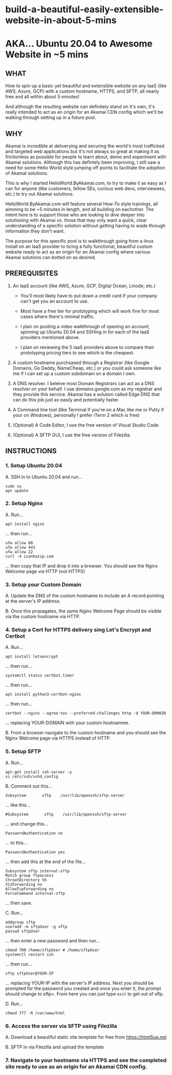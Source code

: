 # build-a-beautiful-easily-extensible-website-in-about-5-mins

# AKA... Ubuntu 20.04 to Awesome Website in ~5 mins 

## WHAT

How to spin up a basic yet beautiful and extensible website on any IaaS (like AWS, Azure, GCP) with a custom hostname, HTTPS, and SFTP, all nearly free and all within about 5 minutes!  

And although the resulting website can definitely stand on it's own, it's really intended to act as an origin for an Akamai CDN config which we'll be walking through setting up in a future post.

## WHY

Akamai is incredible at deliverying and securing the world's most trafficked and targeted web applications but it's not always so great at making it as frictionless as possible for people to learn about, demo and experiment with Akamai solutions.  Although this has defintely been improving, I still saw a need for some Hello World style jumping off points to facilitate the adoption of Akamai solutions.

This is why I started HelloWorld.ByAkamai.com, to try to make it as easy as I can for anyone (like customers, fellow SEs, curious web devs, interviewees, etc.) to try out Akamai solutions.

HelloWorld.ByAkamai.com will feature several How-To style trainings, all aimming to be ~5 minutes in length, and all building on eachother.  The intent here is to support those who are looking to dive deeper into solutioning with Akamai vs. those that may only want a quick, clear understanding of a specific solution without getting having to wade through information they don't want.

The purpose for this specific post is to walkthrough going from a linux install on an IaaS provider to hcing a fully functional, beautiful custom website ready to act as an origin for an Akamai config where various Akamai solutions can bolted on as desired.

## PREREQUISITES

1. An IaaS account (like AWS, Azure, GCP, Digital Ocean, Linode, etc.)  
  
    - You'll most likely have to put down a credit card if your company can't get you an account to use.
    
    - Most have a free tier for prototyping which will work fine for most cases where there's minmal traffic.
    
    - I plan on posting a video walkthrough of opening an account, spinning up Ubuntu 20.04 and SSHing in for each of the IaaS providers mentioned above.

    - I plan on reviewing the 5 IaaS providers above to compare their prototyping pricing tiers to see which is the cheapest.
 
2. A custom hostname purchsased through a Registrar (like Google Domains, Go Daddy, NameCheap, etc.) or you could ask someone like me if I can set up a custom subdomain on a domain I own.

3. A DNS resolver.  I beleive most Domain Registrars can act as a DNS resolver on your behalf.  I use domains.google.com as my registrar and they provide this service.  Akamai has a solution called Edge DNS that can do this job just as easily and potentially faster.

4. A Command line tool (like Terminal if you're on a Mac like me or Putty if your on Windows), personally I prefer iTerm 2 which is free)

5. (Optional) A Code Editor, I use the free version of Visual Studio Code.

6. (Optional) A SFTP GUI, I use the free version of Filezilla.

## INSTRUCTIONS

### 1. Setup Ubuntu 20.04

A. SSH in to Ubuntu 20.04 and run...
```
sudo su
apt update
```

### 2. Setup Nginx

A. Run...
```
apt install nginx
```
... then run...
```
ufw allow 80
ufw allow 443
ufw allow 22
curl -4 icanhazip.com
```
... then copy that IP and drop it into a browser.  You should see the Nginx Welcome page via HTTP (not HTTPS)

### 3. Setup your Custom Domain

A. Update the DNS of the custom hostname to include an A record pointing at the server's IP address.

B. Once this propagates, the same Nginx Welcome Page should be visible via the custom hostname via HTTP.

### 4. Setup a Cert for HTTPS delivery sing Let's Encrypt and Certbot

A. Run...
```
apt install letsencrypt
```
... then run...
```
systemctl status certbot.timer
```
... then run...
```
apt install python3-certbot-nginx
```
... then run...
```
certbot --nginx --agree-tos --preferred-challenges http -d YOUR-DOMAIN
```
... replacing YOUR-DOMAIN with your custom hostnamme.

B. From a browser navigate to the custom hostname and you should see the Nginx Welcome page via HTTPS instead of HTTP.

### 5. Setup SFTP 

A. Run...
```
apt-get install ssh-server -y
vi /etc/ssh/sshd_config
```

B. Comment out this...
```
Subsystem       sftp    /usr/lib/openssh/sftp-server
```
... like this...
```
#Subsystem       sftp    /usr/lib/openssh/sftp-server
```
... and change this...
```
PasswordAuthentication no
```
... to this...
```
PasswordAuthentication yes
```
... then add this at the end of the file...

```
Subsystem sftp internal-sftp
Match group ftpaccess
ChrootDirectory %h
X11Forwarding no
AllowTcpForwarding no
ForceCommand internal-sftp
```
... then save.

C. Run...
```
addgroup sftp
useradd -m sftpUser -g sftp
passwd sftpUser
```
... then enter a new password and then run...
```
chmod 700 /home/sftpUser # /home/sftpUser
systemctl restart ssh
```
... then run...
```
sftp sftpUser@YOUR-IP
```
... replacing YOUR-IP with the server's IP address.  Next you should be prompted for the password you created and once you enter it, the prompt should change to sftp>.  From here you can just type `exit` to get out of sftp.

D. Run...
```
chmod 777 -R /var/www/html  
```
  
### 6. Access the server via SFTP using Filezilla
  
A. Download a beautiful static site template for free from https://html5up.net

B. SFTP in via Filezilla and upload the template
  
### 7. Navigate to your hostname via HTTPS and see the completed site ready to use as an origin for an Akamai CDN config.

